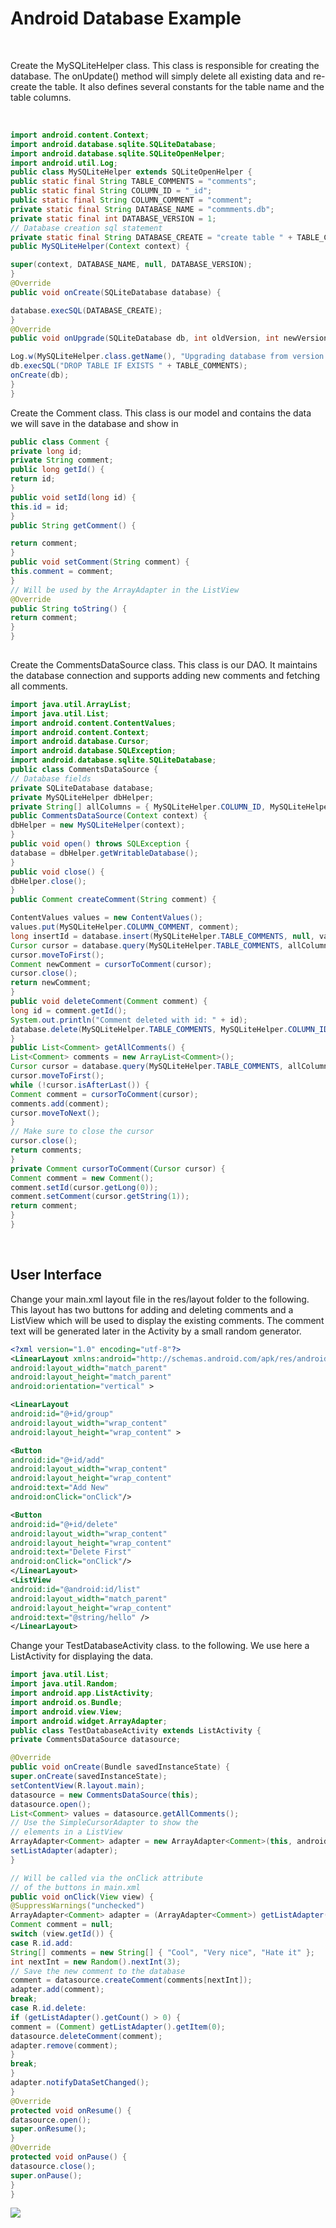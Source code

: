 **Android Database Example**
============================

 

Create the MySQLiteHelper class. This class is responsible for creating the
database. The onUpdate() method will simply delete all existing data and
re-create the table. It also defines several constants for the table name and
the table columns.

 

```java
import android.content.Context;
import android.database.sqlite.SQLiteDatabase;
import android.database.sqlite.SQLiteOpenHelper;
import android.util.Log;
public class MySQLiteHelper extends SQLiteOpenHelper {
public static final String TABLE_COMMENTS = "comments";
public static final String COLUMN_ID = "_id";
public static final String COLUMN_COMMENT = "comment";
private static final String DATABASE_NAME = "commments.db";
private static final int DATABASE_VERSION = 1;
// Database creation sql statement
private static final String DATABASE_CREATE = "create table " + TABLE_COMMENTS + "(" + COLUMN_ID + " integer primary key autoincrement, " + COLUMN_COMMENT + " text not null);";
public MySQLiteHelper(Context context) {

super(context, DATABASE_NAME, null, DATABASE_VERSION);
}
@Override
public void onCreate(SQLiteDatabase database) {

database.execSQL(DATABASE_CREATE);
}
@Override
public void onUpgrade(SQLiteDatabase db, int oldVersion, int newVersion) {

Log.w(MySQLiteHelper.class.getName(), "Upgrading database from version " + oldVersion + " to " + newVersion + ", which will destroy all old data");
db.execSQL("DROP TABLE IF EXISTS " + TABLE_COMMENTS);
onCreate(db);
}
}
```

Create the Comment class. This class is our model and contains the data we will
save in the database and show in


```java
public class Comment {
private long id;
private String comment;
public long getId() {
return id;
}
public void setId(long id) {
this.id = id;
}
public String getComment() {

return comment;
}
public void setComment(String comment) {
this.comment = comment;
}
// Will be used by the ArrayAdapter in the ListView
@Override
public String toString() {
return comment;
}
}
 
```

Create the CommentsDataSource class. This class is our DAO. It maintains the
database connection and supports adding new comments and fetching all comments.


```java
import java.util.ArrayList;
import java.util.List;
import android.content.ContentValues;
import android.content.Context;
import android.database.Cursor;
import android.database.SQLException;
import android.database.sqlite.SQLiteDatabase;
public class CommentsDataSource {
// Database fields
private SQLiteDatabase database;
private MySQLiteHelper dbHelper;
private String[] allColumns = { MySQLiteHelper.COLUMN_ID, MySQLiteHelper.COLUMN_COMMENT };
public CommentsDataSource(Context context) {
dbHelper = new MySQLiteHelper(context);
}
public void open() throws SQLException {
database = dbHelper.getWritableDatabase();
}
public void close() {
dbHelper.close();
}
public Comment createComment(String comment) {

ContentValues values = new ContentValues();
values.put(MySQLiteHelper.COLUMN_COMMENT, comment);
long insertId = database.insert(MySQLiteHelper.TABLE_COMMENTS, null, values);
Cursor cursor = database.query(MySQLiteHelper.TABLE_COMMENTS, allColumns, MySQLiteHelper.COLUMN_ID + " = " + insertId, null, null, null, null);
cursor.moveToFirst();
Comment newComment = cursorToComment(cursor);
cursor.close();
return newComment;
}
public void deleteComment(Comment comment) {
long id = comment.getId();
System.out.println("Comment deleted with id: " + id);
database.delete(MySQLiteHelper.TABLE_COMMENTS, MySQLiteHelper.COLUMN_ID + " = " + id, null);
}
public List<Comment> getAllComments() {
List<Comment> comments = new ArrayList<Comment>();
Cursor cursor = database.query(MySQLiteHelper.TABLE_COMMENTS, allColumns, null, null, null, null, null);
cursor.moveToFirst();
while (!cursor.isAfterLast()) {
Comment comment = cursorToComment(cursor);
comments.add(comment);
cursor.moveToNext();
}
// Make sure to close the cursor
cursor.close();
return comments;
}
private Comment cursorToComment(Cursor cursor) {
Comment comment = new Comment();
comment.setId(cursor.getLong(0));
comment.setComment(cursor.getString(1));
return comment;
}
}
```


 

**User Interface**
------------------

  
Change your main.xml layout file in the res/layout folder to the following. This
layout has two buttons for adding and deleting comments and a ListView which
will be used to display the existing comments. The comment text will be
generated later in the Activity by a small random generator.


```xml
<?xml version="1.0" encoding="utf-8"?>
<LinearLayout xmlns:android="http://schemas.android.com/apk/res/android"
android:layout_width="match_parent"
android:layout_height="match_parent"
android:orientation="vertical" >

<LinearLayout
android:id="@+id/group"
android:layout_width="wrap_content"
android:layout_height="wrap_content" >

<Button
android:id="@+id/add"
android:layout_width="wrap_content"
android:layout_height="wrap_content"
android:text="Add New" 
android:onClick="onClick"/>

<Button
android:id="@+id/delete"
android:layout_width="wrap_content"
android:layout_height="wrap_content"
android:text="Delete First" 
android:onClick="onClick"/>
</LinearLayout>
<ListView
android:id="@android:id/list"
android:layout_width="match_parent"
android:layout_height="wrap_content"
android:text="@string/hello" />
</LinearLayout>
```


Change your TestDatabaseActivity class. to the following. We use here a
ListActivity for displaying the data.


```java
import java.util.List;
import java.util.Random;
import android.app.ListActivity;
import android.os.Bundle;
import android.view.View;
import android.widget.ArrayAdapter;
public class TestDatabaseActivity extends ListActivity {
private CommentsDataSource datasource;

@Override
public void onCreate(Bundle savedInstanceState) {
super.onCreate(savedInstanceState);
setContentView(R.layout.main);
datasource = new CommentsDataSource(this);
datasource.open();
List<Comment> values = datasource.getAllComments();
// Use the SimpleCursorAdapter to show the
// elements in a ListView
ArrayAdapter<Comment> adapter = new ArrayAdapter<Comment>(this, android.R.layout.simple_list_item_1, values);
setListAdapter(adapter);
}

// Will be called via the onClick attribute
// of the buttons in main.xml
public void onClick(View view) {
@SuppressWarnings("unchecked")
ArrayAdapter<Comment> adapter = (ArrayAdapter<Comment>) getListAdapter();
Comment comment = null;
switch (view.getId()) {
case R.id.add:
String[] comments = new String[] { "Cool", "Very nice", "Hate it" };
int nextInt = new Random().nextInt(3);
// Save the new comment to the database
comment = datasource.createComment(comments[nextInt]);
adapter.add(comment);
break;
case R.id.delete:
if (getListAdapter().getCount() > 0) {
comment = (Comment) getListAdapter().getItem(0);
datasource.deleteComment(comment);
adapter.remove(comment);
}
break;
}
adapter.notifyDataSetChanged();
}
@Override
protected void onResume() {
datasource.open();
super.onResume();
}
@Override
protected void onPause() {
datasource.close();
super.onPause();
}
}
```


![](img/Database.png)
